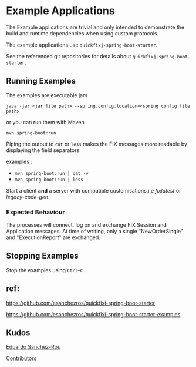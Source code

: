 # Example Applications

The Example applications are trivial and only intended to demonstrate the build and runtime dependencies when using custom protocols.

The example applications use  `quickfixj-spring-boot-starter`.

See the referenced git repositories for details about `quickfixj-spring-boot-starter`.

## Running Examples

The examples are executable jars

`java -jar <jar file path> --spring.config.location=<spring config file path>`

or you can run them with Maven

`mvn spring-boot:run`

Piping the output to `cat` or `less` makes the FIX messages more readable by displaying the field separators

examples :
* `mvn spring-boot:run | cat -v`
* `mvn spring-boot:run | less`

Start a client __and__ a server with compatible customisations,i.e _fixlatest_ or _legacy-code-gen_.

### Expected Behaviour
The processes will connect, log on and exchange FIX Session and Application messages. At time of writing, only a single
"NewOrderSingle" and "ExecutionReport" are exchanged.

## Stopping Examples

Stop the examples using `Ctrl+C` .

## ref:
https://github.com/esanchezros/quickfixj-spring-boot-starter

https://github.com/esanchezros/quickfixj-spring-boot-starter-examples

## Kudos
[Eduardo Sanchez-Ros](https://github.com/esanchezros)

[Contributors](https://github.com/esanchezros/quickfixj-spring-boot-starter/graphs/contributors)

